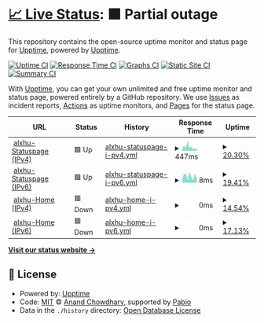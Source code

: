 # [📈 Live Status](https://status.alxhu.de): <!--live status--> **🟧 Partial outage**

This repository contains the open-source uptime monitor and status page for [Upptime](https://upptime.js.org), powered by [Upptime](https://github.com/upptime/upptime).

[![Uptime CI](https://github.com/upptime/upptime/workflows/Uptime%20CI/badge.svg)](https://github.com/upptime/upptime/actions?query=workflow%3A%22Uptime+CI%22)
[![Response Time CI](https://github.com/upptime/upptime/workflows/Response%20Time%20CI/badge.svg)](https://github.com/upptime/upptime/actions?query=workflow%3A%22Response+Time+CI%22)
[![Graphs CI](https://github.com/upptime/upptime/workflows/Graphs%20CI/badge.svg)](https://github.com/upptime/upptime/actions?query=workflow%3A%22Graphs+CI%22)
[![Static Site CI](https://github.com/upptime/upptime/workflows/Static%20Site%20CI/badge.svg)](https://github.com/upptime/upptime/actions?query=workflow%3A%22Static+Site+CI%22)
[![Summary CI](https://github.com/upptime/upptime/workflows/Summary%20CI/badge.svg)](https://github.com/upptime/upptime/actions?query=workflow%3A%22Summary+CI%22)

With [Upptime](https://upptime.js.org), you can get your own unlimited and free uptime monitor and status page, powered entirely by a GitHub repository. We use [Issues](https://github.com/upptime/upptime/issues) as incident reports, [Actions](https://github.com/upptime/upptime/actions) as uptime monitors, and [Pages](https://status.alxhu.de) for the status page.

<!--start: status pages-->
<!-- This summary is generated by Upptime (https://github.com/upptime/upptime) -->
<!-- Do not edit this manually, your changes will be overwritten -->
<!-- prettier-ignore -->
| URL | Status | History | Response Time | Uptime |
| --- | ------ | ------- | ------------- | ------ |
| <img alt="" src="https://icons.duckduckgo.com/ip3/status.alxhu.de.ico" height="13"> [alxhu-Statuspage (IPv4)](https://status.alxhu.de) | 🟩 Up | [alxhu-statuspage-i-pv4.yml](https://github.com/alxhu-dev/status.alxhu.de/commits/HEAD/history/alxhu-statuspage-i-pv4.yml) | <details><summary><img alt="Response time graph" src="./graphs/alxhu-statuspage-i-pv4/response-time-week.png" height="20"> 447ms</summary><br><a href="https://status.alxhu.de/history/alxhu-statuspage-i-pv4"><img alt="Response time 447" src="https://img.shields.io/endpoint?url=https%3A%2F%2Fraw.githubusercontent.com%2Falxhu-dev%2Fstatus.alxhu.de%2FHEAD%2Fapi%2Falxhu-statuspage-i-pv4%2Fresponse-time.json"></a><br><a href="https://status.alxhu.de/history/alxhu-statuspage-i-pv4"><img alt="24-hour response time 447" src="https://img.shields.io/endpoint?url=https%3A%2F%2Fraw.githubusercontent.com%2Falxhu-dev%2Fstatus.alxhu.de%2FHEAD%2Fapi%2Falxhu-statuspage-i-pv4%2Fresponse-time-day.json"></a><br><a href="https://status.alxhu.de/history/alxhu-statuspage-i-pv4"><img alt="7-day response time 447" src="https://img.shields.io/endpoint?url=https%3A%2F%2Fraw.githubusercontent.com%2Falxhu-dev%2Fstatus.alxhu.de%2FHEAD%2Fapi%2Falxhu-statuspage-i-pv4%2Fresponse-time-week.json"></a><br><a href="https://status.alxhu.de/history/alxhu-statuspage-i-pv4"><img alt="30-day response time 447" src="https://img.shields.io/endpoint?url=https%3A%2F%2Fraw.githubusercontent.com%2Falxhu-dev%2Fstatus.alxhu.de%2FHEAD%2Fapi%2Falxhu-statuspage-i-pv4%2Fresponse-time-month.json"></a><br><a href="https://status.alxhu.de/history/alxhu-statuspage-i-pv4"><img alt="1-year response time 447" src="https://img.shields.io/endpoint?url=https%3A%2F%2Fraw.githubusercontent.com%2Falxhu-dev%2Fstatus.alxhu.de%2FHEAD%2Fapi%2Falxhu-statuspage-i-pv4%2Fresponse-time-year.json"></a></details> | <details><summary><a href="https://status.alxhu.de/history/alxhu-statuspage-i-pv4">20.30%</a></summary><a href="https://status.alxhu.de/history/alxhu-statuspage-i-pv4"><img alt="All-time uptime 20.30%" src="https://img.shields.io/endpoint?url=https%3A%2F%2Fraw.githubusercontent.com%2Falxhu-dev%2Fstatus.alxhu.de%2FHEAD%2Fapi%2Falxhu-statuspage-i-pv4%2Fuptime.json"></a><br><a href="https://status.alxhu.de/history/alxhu-statuspage-i-pv4"><img alt="24-hour uptime 20.30%" src="https://img.shields.io/endpoint?url=https%3A%2F%2Fraw.githubusercontent.com%2Falxhu-dev%2Fstatus.alxhu.de%2FHEAD%2Fapi%2Falxhu-statuspage-i-pv4%2Fuptime-day.json"></a><br><a href="https://status.alxhu.de/history/alxhu-statuspage-i-pv4"><img alt="7-day uptime 20.30%" src="https://img.shields.io/endpoint?url=https%3A%2F%2Fraw.githubusercontent.com%2Falxhu-dev%2Fstatus.alxhu.de%2FHEAD%2Fapi%2Falxhu-statuspage-i-pv4%2Fuptime-week.json"></a><br><a href="https://status.alxhu.de/history/alxhu-statuspage-i-pv4"><img alt="30-day uptime 20.30%" src="https://img.shields.io/endpoint?url=https%3A%2F%2Fraw.githubusercontent.com%2Falxhu-dev%2Fstatus.alxhu.de%2FHEAD%2Fapi%2Falxhu-statuspage-i-pv4%2Fuptime-month.json"></a><br><a href="https://status.alxhu.de/history/alxhu-statuspage-i-pv4"><img alt="1-year uptime 20.30%" src="https://img.shields.io/endpoint?url=https%3A%2F%2Fraw.githubusercontent.com%2Falxhu-dev%2Fstatus.alxhu.de%2FHEAD%2Fapi%2Falxhu-statuspage-i-pv4%2Fuptime-year.json"></a></details>
| <img alt="" src="https://icons.duckduckgo.com/ip3/status.alxhu.de.ico" height="13"> [alxhu-Statuspage (IPv6)](https://status.alxhu.de) | 🟩 Up | [alxhu-statuspage-i-pv6.yml](https://github.com/alxhu-dev/status.alxhu.de/commits/HEAD/history/alxhu-statuspage-i-pv6.yml) | <details><summary><img alt="Response time graph" src="./graphs/alxhu-statuspage-i-pv6/response-time-week.png" height="20"> 8ms</summary><br><a href="https://status.alxhu.de/history/alxhu-statuspage-i-pv6"><img alt="Response time 8" src="https://img.shields.io/endpoint?url=https%3A%2F%2Fraw.githubusercontent.com%2Falxhu-dev%2Fstatus.alxhu.de%2FHEAD%2Fapi%2Falxhu-statuspage-i-pv6%2Fresponse-time.json"></a><br><a href="https://status.alxhu.de/history/alxhu-statuspage-i-pv6"><img alt="24-hour response time 8" src="https://img.shields.io/endpoint?url=https%3A%2F%2Fraw.githubusercontent.com%2Falxhu-dev%2Fstatus.alxhu.de%2FHEAD%2Fapi%2Falxhu-statuspage-i-pv6%2Fresponse-time-day.json"></a><br><a href="https://status.alxhu.de/history/alxhu-statuspage-i-pv6"><img alt="7-day response time 8" src="https://img.shields.io/endpoint?url=https%3A%2F%2Fraw.githubusercontent.com%2Falxhu-dev%2Fstatus.alxhu.de%2FHEAD%2Fapi%2Falxhu-statuspage-i-pv6%2Fresponse-time-week.json"></a><br><a href="https://status.alxhu.de/history/alxhu-statuspage-i-pv6"><img alt="30-day response time 8" src="https://img.shields.io/endpoint?url=https%3A%2F%2Fraw.githubusercontent.com%2Falxhu-dev%2Fstatus.alxhu.de%2FHEAD%2Fapi%2Falxhu-statuspage-i-pv6%2Fresponse-time-month.json"></a><br><a href="https://status.alxhu.de/history/alxhu-statuspage-i-pv6"><img alt="1-year response time 8" src="https://img.shields.io/endpoint?url=https%3A%2F%2Fraw.githubusercontent.com%2Falxhu-dev%2Fstatus.alxhu.de%2FHEAD%2Fapi%2Falxhu-statuspage-i-pv6%2Fresponse-time-year.json"></a></details> | <details><summary><a href="https://status.alxhu.de/history/alxhu-statuspage-i-pv6">19.41%</a></summary><a href="https://status.alxhu.de/history/alxhu-statuspage-i-pv6"><img alt="All-time uptime 19.41%" src="https://img.shields.io/endpoint?url=https%3A%2F%2Fraw.githubusercontent.com%2Falxhu-dev%2Fstatus.alxhu.de%2FHEAD%2Fapi%2Falxhu-statuspage-i-pv6%2Fuptime.json"></a><br><a href="https://status.alxhu.de/history/alxhu-statuspage-i-pv6"><img alt="24-hour uptime 19.41%" src="https://img.shields.io/endpoint?url=https%3A%2F%2Fraw.githubusercontent.com%2Falxhu-dev%2Fstatus.alxhu.de%2FHEAD%2Fapi%2Falxhu-statuspage-i-pv6%2Fuptime-day.json"></a><br><a href="https://status.alxhu.de/history/alxhu-statuspage-i-pv6"><img alt="7-day uptime 19.41%" src="https://img.shields.io/endpoint?url=https%3A%2F%2Fraw.githubusercontent.com%2Falxhu-dev%2Fstatus.alxhu.de%2FHEAD%2Fapi%2Falxhu-statuspage-i-pv6%2Fuptime-week.json"></a><br><a href="https://status.alxhu.de/history/alxhu-statuspage-i-pv6"><img alt="30-day uptime 19.41%" src="https://img.shields.io/endpoint?url=https%3A%2F%2Fraw.githubusercontent.com%2Falxhu-dev%2Fstatus.alxhu.de%2FHEAD%2Fapi%2Falxhu-statuspage-i-pv6%2Fuptime-month.json"></a><br><a href="https://status.alxhu.de/history/alxhu-statuspage-i-pv6"><img alt="1-year uptime 19.41%" src="https://img.shields.io/endpoint?url=https%3A%2F%2Fraw.githubusercontent.com%2Falxhu-dev%2Fstatus.alxhu.de%2FHEAD%2Fapi%2Falxhu-statuspage-i-pv6%2Fuptime-year.json"></a></details>
| <img alt="" src="https://icons.duckduckgo.com/ip3/home.alxhu.de.ico" height="13"> [alxhu-Home (IPv4)](https://home.alxhu.de) | 🟥 Down | [alxhu-home-i-pv4.yml](https://github.com/alxhu-dev/status.alxhu.de/commits/HEAD/history/alxhu-home-i-pv4.yml) | <details><summary><img alt="Response time graph" src="./graphs/alxhu-home-i-pv4/response-time-week.png" height="20"> 0ms</summary><br><a href="https://status.alxhu.de/history/alxhu-home-i-pv4"><img alt="Response time 0" src="https://img.shields.io/endpoint?url=https%3A%2F%2Fraw.githubusercontent.com%2Falxhu-dev%2Fstatus.alxhu.de%2FHEAD%2Fapi%2Falxhu-home-i-pv4%2Fresponse-time.json"></a><br><a href="https://status.alxhu.de/history/alxhu-home-i-pv4"><img alt="24-hour response time 0" src="https://img.shields.io/endpoint?url=https%3A%2F%2Fraw.githubusercontent.com%2Falxhu-dev%2Fstatus.alxhu.de%2FHEAD%2Fapi%2Falxhu-home-i-pv4%2Fresponse-time-day.json"></a><br><a href="https://status.alxhu.de/history/alxhu-home-i-pv4"><img alt="7-day response time 0" src="https://img.shields.io/endpoint?url=https%3A%2F%2Fraw.githubusercontent.com%2Falxhu-dev%2Fstatus.alxhu.de%2FHEAD%2Fapi%2Falxhu-home-i-pv4%2Fresponse-time-week.json"></a><br><a href="https://status.alxhu.de/history/alxhu-home-i-pv4"><img alt="30-day response time 0" src="https://img.shields.io/endpoint?url=https%3A%2F%2Fraw.githubusercontent.com%2Falxhu-dev%2Fstatus.alxhu.de%2FHEAD%2Fapi%2Falxhu-home-i-pv4%2Fresponse-time-month.json"></a><br><a href="https://status.alxhu.de/history/alxhu-home-i-pv4"><img alt="1-year response time 0" src="https://img.shields.io/endpoint?url=https%3A%2F%2Fraw.githubusercontent.com%2Falxhu-dev%2Fstatus.alxhu.de%2FHEAD%2Fapi%2Falxhu-home-i-pv4%2Fresponse-time-year.json"></a></details> | <details><summary><a href="https://status.alxhu.de/history/alxhu-home-i-pv4">14.54%</a></summary><a href="https://status.alxhu.de/history/alxhu-home-i-pv4"><img alt="All-time uptime 14.54%" src="https://img.shields.io/endpoint?url=https%3A%2F%2Fraw.githubusercontent.com%2Falxhu-dev%2Fstatus.alxhu.de%2FHEAD%2Fapi%2Falxhu-home-i-pv4%2Fuptime.json"></a><br><a href="https://status.alxhu.de/history/alxhu-home-i-pv4"><img alt="24-hour uptime 14.54%" src="https://img.shields.io/endpoint?url=https%3A%2F%2Fraw.githubusercontent.com%2Falxhu-dev%2Fstatus.alxhu.de%2FHEAD%2Fapi%2Falxhu-home-i-pv4%2Fuptime-day.json"></a><br><a href="https://status.alxhu.de/history/alxhu-home-i-pv4"><img alt="7-day uptime 14.54%" src="https://img.shields.io/endpoint?url=https%3A%2F%2Fraw.githubusercontent.com%2Falxhu-dev%2Fstatus.alxhu.de%2FHEAD%2Fapi%2Falxhu-home-i-pv4%2Fuptime-week.json"></a><br><a href="https://status.alxhu.de/history/alxhu-home-i-pv4"><img alt="30-day uptime 14.54%" src="https://img.shields.io/endpoint?url=https%3A%2F%2Fraw.githubusercontent.com%2Falxhu-dev%2Fstatus.alxhu.de%2FHEAD%2Fapi%2Falxhu-home-i-pv4%2Fuptime-month.json"></a><br><a href="https://status.alxhu.de/history/alxhu-home-i-pv4"><img alt="1-year uptime 14.54%" src="https://img.shields.io/endpoint?url=https%3A%2F%2Fraw.githubusercontent.com%2Falxhu-dev%2Fstatus.alxhu.de%2FHEAD%2Fapi%2Falxhu-home-i-pv4%2Fuptime-year.json"></a></details>
| <img alt="" src="https://icons.duckduckgo.com/ip3/home.alxhu.de.ico" height="13"> [alxhu-Home (IPv6)](https://home.alxhu.de) | 🟥 Down | [alxhu-home-i-pv6.yml](https://github.com/alxhu-dev/status.alxhu.de/commits/HEAD/history/alxhu-home-i-pv6.yml) | <details><summary><img alt="Response time graph" src="./graphs/alxhu-home-i-pv6/response-time-week.png" height="20"> 0ms</summary><br><a href="https://status.alxhu.de/history/alxhu-home-i-pv6"><img alt="Response time 0" src="https://img.shields.io/endpoint?url=https%3A%2F%2Fraw.githubusercontent.com%2Falxhu-dev%2Fstatus.alxhu.de%2FHEAD%2Fapi%2Falxhu-home-i-pv6%2Fresponse-time.json"></a><br><a href="https://status.alxhu.de/history/alxhu-home-i-pv6"><img alt="24-hour response time 0" src="https://img.shields.io/endpoint?url=https%3A%2F%2Fraw.githubusercontent.com%2Falxhu-dev%2Fstatus.alxhu.de%2FHEAD%2Fapi%2Falxhu-home-i-pv6%2Fresponse-time-day.json"></a><br><a href="https://status.alxhu.de/history/alxhu-home-i-pv6"><img alt="7-day response time 0" src="https://img.shields.io/endpoint?url=https%3A%2F%2Fraw.githubusercontent.com%2Falxhu-dev%2Fstatus.alxhu.de%2FHEAD%2Fapi%2Falxhu-home-i-pv6%2Fresponse-time-week.json"></a><br><a href="https://status.alxhu.de/history/alxhu-home-i-pv6"><img alt="30-day response time 0" src="https://img.shields.io/endpoint?url=https%3A%2F%2Fraw.githubusercontent.com%2Falxhu-dev%2Fstatus.alxhu.de%2FHEAD%2Fapi%2Falxhu-home-i-pv6%2Fresponse-time-month.json"></a><br><a href="https://status.alxhu.de/history/alxhu-home-i-pv6"><img alt="1-year response time 0" src="https://img.shields.io/endpoint?url=https%3A%2F%2Fraw.githubusercontent.com%2Falxhu-dev%2Fstatus.alxhu.de%2FHEAD%2Fapi%2Falxhu-home-i-pv6%2Fresponse-time-year.json"></a></details> | <details><summary><a href="https://status.alxhu.de/history/alxhu-home-i-pv6">17.13%</a></summary><a href="https://status.alxhu.de/history/alxhu-home-i-pv6"><img alt="All-time uptime 17.13%" src="https://img.shields.io/endpoint?url=https%3A%2F%2Fraw.githubusercontent.com%2Falxhu-dev%2Fstatus.alxhu.de%2FHEAD%2Fapi%2Falxhu-home-i-pv6%2Fuptime.json"></a><br><a href="https://status.alxhu.de/history/alxhu-home-i-pv6"><img alt="24-hour uptime 17.13%" src="https://img.shields.io/endpoint?url=https%3A%2F%2Fraw.githubusercontent.com%2Falxhu-dev%2Fstatus.alxhu.de%2FHEAD%2Fapi%2Falxhu-home-i-pv6%2Fuptime-day.json"></a><br><a href="https://status.alxhu.de/history/alxhu-home-i-pv6"><img alt="7-day uptime 17.13%" src="https://img.shields.io/endpoint?url=https%3A%2F%2Fraw.githubusercontent.com%2Falxhu-dev%2Fstatus.alxhu.de%2FHEAD%2Fapi%2Falxhu-home-i-pv6%2Fuptime-week.json"></a><br><a href="https://status.alxhu.de/history/alxhu-home-i-pv6"><img alt="30-day uptime 17.13%" src="https://img.shields.io/endpoint?url=https%3A%2F%2Fraw.githubusercontent.com%2Falxhu-dev%2Fstatus.alxhu.de%2FHEAD%2Fapi%2Falxhu-home-i-pv6%2Fuptime-month.json"></a><br><a href="https://status.alxhu.de/history/alxhu-home-i-pv6"><img alt="1-year uptime 17.13%" src="https://img.shields.io/endpoint?url=https%3A%2F%2Fraw.githubusercontent.com%2Falxhu-dev%2Fstatus.alxhu.de%2FHEAD%2Fapi%2Falxhu-home-i-pv6%2Fuptime-year.json"></a></details>

<!--end: status pages-->

[**Visit our status website →**](https://status.alxhu.de)

## 📄 License

- Powered by: [Upptime](https://github.com/upptime/upptime)
- Code: [MIT](./LICENSE) © [Anand Chowdhary](https://anandchowdhary.com), supported by [Pabio](https://pabio.com)
- Data in the `./history` directory: [Open Database License](https://opendatacommons.org/licenses/odbl/1-0/)
